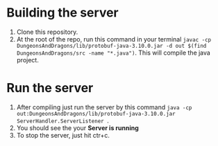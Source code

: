 # Building the server
1) Clone this repository.
2) At the root of the repo, run this command in your terminal `javac -cp DungeonsAndDragons/lib/protobuf-java-3.10.0.jar -d out $(find DungeonsAndDragons/src -name "*.java")`. This will compile the java project.

# Run the server
1) After compiling just run the server by this command `java -cp out:DungeonsAndDragons/lib/protobuf-java-3.10.0.jar ServerHandler.ServerListener `.
2) You should see the your **Server is running**
3) To stop the server, just hit ctr+c.
